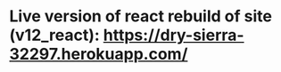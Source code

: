 <!--- # (Live version of "full" site (v12): https://guarded-beach-14626.herokuapp.com/) --->

# Live version of react rebuild of site (v12_react): https://dry-sierra-32297.herokuapp.com/

